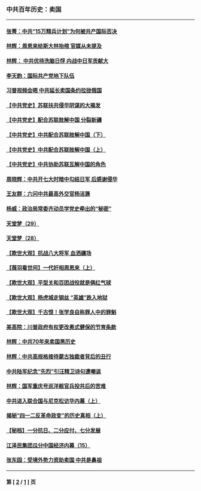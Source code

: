 ### 中共百年历史：卖国
---
#### [张菁：中共“15万精兵计划”为何被共产国际否决](../../pages/nf1176117/n13967677.md?08090430) 
#### [林辉：周恩来给斯大林抬棺 官媒从未提及](../../pages/nf1176117/n13961173.md?08090430) 
#### [林辉： 中共优待洗脑日俘 内战中日军贡献大](../../pages/nf1176117/n13624644.md?08090430) 
#### [李天韵：国际共产党地下队伍](../../pages/nf1176117/n13611808.md?08090430) 
#### [习普视频会晤 中共延长卖国条约拉拢俄国](../../pages/nf1176117/n13060971.md?08090430) 
#### [【中共党史】苏联扶共侵华阴谋的大揭发](../../pages/nf1176117/n13056050.md?08090430) 
#### [【中共党史】配合苏联肢解中国 分裂新疆](../../pages/nf1176117/n13040700.md?08090430) 
#### [【中共党史】中共配合苏联肢解中国（下）](../../pages/nf1176117/n13035660.md?08090430) 
#### [【中共党史】中共配合苏联肢解中国（上）](../../pages/nf1176117/n13030262.md?08090430) 
#### [【中共党史】中共协助苏联瓦解中国的角色](../../pages/nf1176117/n13018109.md?08090430) 
#### [周晓辉：中共开七大时暗中勾结日军 后感谢侵华](../../pages/nf1176117/n12921960.md?08090430) 
#### [王友群：六问中共最高外交官杨洁篪](../../pages/nf1176117/n12836495.md?08090430) 
#### [杨威：政治局常委齐动员学党史牵出的“秘密”](../../pages/nf1176117/n12764642.md?08090430) 
#### [天堂梦（29）](../../pages/nf1176117/n12408465.md?08090430) 
#### [天堂梦（28）](../../pages/nf1176117/n12408309.md?08090430) 
#### [【欺世大观】抗战八大将军 血洒疆场](../../pages/nf1176117/n12357044.md?08090430) 
#### [【薇羽看世间】一代奸相周恩来（上）](../../pages/nf1176117/n12401109.md?08090430) 
#### [【欺世大观】平型关和百团战役就是俩红气球](../../pages/nf1176117/n12359157.md?08090430) 
#### [【欺世大观】杨虎城走钢丝 “英雄”跌入地狱](../../pages/nf1176117/n12358840.md?08090430) 
#### [【欺世大观】千古恨！张学良自称罪人中的罪魁](../../pages/nf1176117/n12358629.md?08090430) 
#### [美高院：川普政府有权更改奥式健保的节育条款](../../pages/nf1176117/n12242171.md?08090430) 
#### [林辉：中共70年来卖国黑历史](../../pages/nf1176117/n11552181.md?08090430) 
#### [林辉：中共高规格接待蒙古独裁者背后的丑行](../../pages/nf1176117/n11225005.md?08090430) 
#### [中共陆军纪念“先烈”引汪精卫诗句遭嘲讽](../../pages/nf1176117/n11153345.md?08090430) 
#### [林辉：国军重庆号巡洋舰官兵投共后的苦难](../../pages/nf1176117/n10997801.md?08090430) 
#### [中共进入联合国与尼克松访华内幕（上）](../../pages/nf1176117/n10138788.md?08090430) 
#### [揭秘“四一二反革命政变”的历史真相（上）](../../pages/nf1176117/n9996650.md?08090430) 
#### [【秘档】一分抗日、二分应付、七分发展](../../pages/nf1176117/n9331484.md?08090430) 
#### [江泽民集团瓜分中国经济内幕（15）](../../pages/nf1176117/n9268584.md?08090430) 
#### [张东园：受境外势力资助卖国 中共是鼻祖](../../pages/nf1176117/n9272480.md?08090430) 

---
#### 第 [ [2](./2.md?08090430) / [1](./1.md?08090430) ] 页
